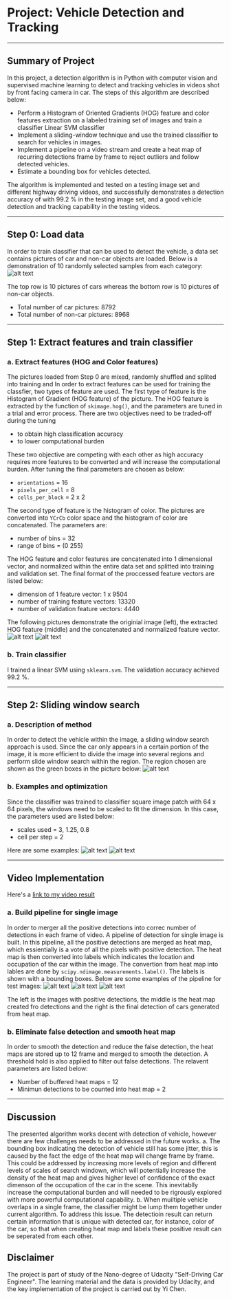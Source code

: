# Project: Vehicle Detection and Tracking

---
## Summary of Project 
In this project, a  detection algorithm is in Python with computer vision and supervised machine learning to detect and tracking vehicles in videos shot by front facing camera in car. The steps of this algorithm are described below:

* Perform a Histogram of Oriented Gradients (HOG) feature and color features extraction on a labeled training set of images and train a classifier Linear SVM classifier
* Implement a sliding-window technique and use the trained classifier to search for vehicles in images.
* Implement a pipeline on a video stream and create a heat map of recurring detections frame by frame to reject outliers and follow detected vehicles.
* Estimate a bounding box for vehicles detected.

The algorithm is implemented and tested on a testing image set and different highway driving videos, and successfully demonstrates a detection accuracy of with 99.2 % in the testing image set, and a good vehicle detection and tracking capability in the testing videos. 

---

## Step 0: Load data
In order to train classifier that can be used to detect the vehicle, a data set contains pictures of car and non-car objects are loaded. Below is a demonstration of 10 randomly selected samples from each category:
![alt text](https://github.com/davidsky900/SelfDrivingCar-VehicleDetection/blob/master/figures/dataDemo.png)

The top row is 10 pictures of cars whereas the bottom row is 10 pictures of non-car objects. 
* Total number of car pictures: 8792
* Total number of non-car pictures: 8968

---

## Step 1: Extract features and train classifier
### a. Extract features (HOG and Color features)
The pictures loaded from Step 0 are mixed, randomly shuffled and splited into training and In order to extract features can be used for training the classfier, two types of feature are used. The first type of feature is the Histogram of Gradient (HOG feature) of the picture. The HOG feature is extracted by the function of  `skimage.hog()`, and the parameters are tuned in a trial and error process. There are two objectives need to be traded-off during the tuning

* to obtain high classification accuracy
* to lower computational burden

These two objective are competing with each other as high accuracy requires more features to be converted and will increase the computational burden. After tuning the final parameters are chosen as below:
* `orientations` = 16
* `pixels_per_cell` = 8
* `cells_per_block` = 2 x 2

The second type of feature is the histogram of color. The pictures are converted into `YCrCb` color space and the histogram of color are concatenated. The parameters are:
* number of bins = 32
* range of bins = (0 255)

The HOG feature and color features are concatenated into 1 dimensional vector, and normalized within the entire data set and splitted into training and validation set. The final format of the proccessed feature vectors are listed below:
* dimension of 1 feature vector: 1 x 9504
* number of training feature vectors: 13320
* number of validation feature vectors: 4440

The following pictures demonstrate the originial image (left), the extracted HOG feature (middle) and the concatenated and normalized feature vector. 
![alt text](https://github.com/davidsky900/SelfDrivingCar-VehicleDetection/blob/master/figures/featureCar2842.png)
![alt text](https://github.com/davidsky900/SelfDrivingCar-VehicleDetection/blob/master/figures/featureNonCar3108.png)

### b. Train classifier
I trained a linear SVM using `sklearn.svm`. The validation accuracy achieved 99.2 %. 

---

## Step 2: Sliding window search
### a. Description of method
In order to detect the vehicle within the image, a sliding window search approach is used. Since the car only appears in a certain portion of the image, it is more efficient to divide the image into several regions and perform slide window search within the region. The region chosen are shown as the green boxes in the picture below:
![alt text](https://github.com/davidsky900/SelfDrivingCar-VehicleDetection/blob/master/figures/slideWin0.png)

### b. Examples and optimization
Since the classifier was trained to classifier square image patch with 64 x 64 pixels, the windows need to be scaled to fit the dimension. In this case, the parameters used are listed below:
* scales used = 3, 1.25, 0.8
* cell per step = 2

Here are some examples:
![alt text](https://github.com/davidsky900/SelfDrivingCar-VehicleDetection/blob/master/figures/slideWin1.png)
![alt text](https://github.com/davidsky900/SelfDrivingCar-VehicleDetection/blob/master/figures/slideWin5.png)

---

## Video Implementation
Here's a [link to my video result](https://github.com/davidsky900/SelfDrivingCar-VehicleDetection/blob/master/output_videos/video2_out.mp4)

### a. Build pipeline for single image
In order to merger all the positive detections into correc number of detections in each frame of video. A pipeline of detection for single image is built. In this pipeline, all the positive detections are merged as heat map, which essientially is a vote of all the pixels with positive detection. The heat map is then converted into labels which indicates the location and occupation of the car within the image. The convertion from heat map into lables are done by `scipy.ndimage.measurements.label()`. The labels is shown with a bounding boxes. Below are some examples of the pipeline for test images:
![alt text](https://github.com/davidsky900/SelfDrivingCar-VehicleDetection/blob/master/figures/pipeline0.png)
![alt text](https://github.com/davidsky900/SelfDrivingCar-VehicleDetection/blob/master/figures/pipeline1.png)
![alt text](https://github.com/davidsky900/SelfDrivingCar-VehicleDetection/blob/master/figures/pipeline3.png)

The left is the images with positive detections, the middle is the heat map created fro detections and the right is the final detection of cars generated from heat map. 

### b. Eliminate false detection and smooth heat map
In order to smooth the detection and reduce the false detection, the heat maps are stored up to 12 frame and merged to smooth the detection. A threshold hold is also applied to filter out false detections. The relavent parameters are listed below:
* Number of buffered heat maps = 12
* Minimun detections to be counted into heat map = 2

---

## Discussion
The presented algorithm works decent with detection of vehicle, however there are few challenges needs to be addressed in the future works. 
a. The bounding box indicating the detection of vehicle still has some jitter, this is caused by the fact the edge of the heat map will change frame by frame. This could be addressed by increasing more levels of region and different levels of scales of search windown, which will potentially increase the density of the heat map and gives higher level of confidence of the exact dimenson of the occupation of the car in the scene. This inevitablly increase the computational burden and will needed to be rigrously explored with more powerful computational capability. 
b. When muiltiple vehicle overlaps in a single frame, the classifier might be lump them together under current algorithm. To address this issue. The detectioin result can return certain information that is unique with detected car, for instance, color of the car, so that when creating heat map and labels these positive result can be seperated from each other. 

## Disclaimer
The project is part of study of the Nano-degree of Udacity "Self-Driving Car Engineer". The learning material and the data is provided by Udacity, and the key implementation of the project is carried out by Yi Chen.


